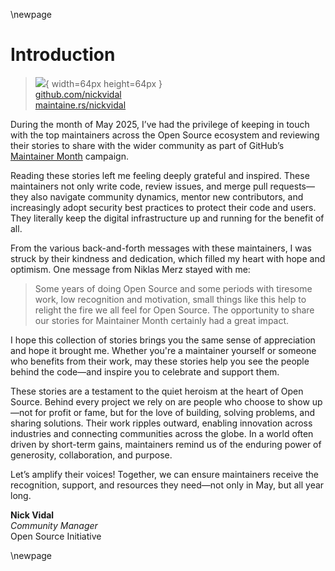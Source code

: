 \newpage

# Introduction

> ![](https://i0.wp.com/github.com/nickvidal.png?resize=200%2C200&ssl=1){ width=64px height=64px }  
> [github.com/nickvidal](https://github.com/nickvidal)  
> [maintaine.rs/nickvidal](https://maintaine.rs/nickvidal)

During the month of May 2025, I’ve had the privilege of keeping in touch with the top maintainers across the Open Source ecosystem and reviewing their stories to share with the wider community as part of GitHub’s [Maintainer Month](https://maintainermonth.github.com/) campaign.

Reading these stories left me feeling deeply grateful and inspired. These maintainers not only write code, review issues, and merge pull requests—they also navigate community dynamics, mentor new contributors, and increasingly adopt security best practices to protect their code and users. They literally keep the digital infrastructure up and running for the benefit of all.

From the various back-and-forth messages with these maintainers, I was struck by their kindness and dedication, which filled my heart with hope and optimism. One message from Niklas Merz stayed with me:

> Some years of doing Open Source and some periods with tiresome work, low recognition and motivation, small things like this help to relight the fire we all feel for Open Source. The opportunity to share our stories for Maintainer Month certainly had a great impact.

I hope this collection of stories brings you the same sense of appreciation and hope it brought me. Whether you're a maintainer yourself or someone who benefits from their work, may these stories help you see the people behind the code—and inspire you to celebrate and support them.

These stories are a testament to the quiet heroism at the heart of Open Source. Behind every project we rely on are people who choose to show up—not for profit or fame, but for the love of building, solving problems, and sharing solutions. Their work ripples outward, enabling innovation across industries and connecting communities across the globe. In a world often driven by short-term gains, maintainers remind us of the enduring power of generosity, collaboration, and purpose.

Let’s amplify their voices! Together, we can ensure maintainers receive the recognition, support, and resources they need—not only in May, but all year long.

**Nick Vidal**  
_Community Manager_  
Open Source Initiative

\newpage
